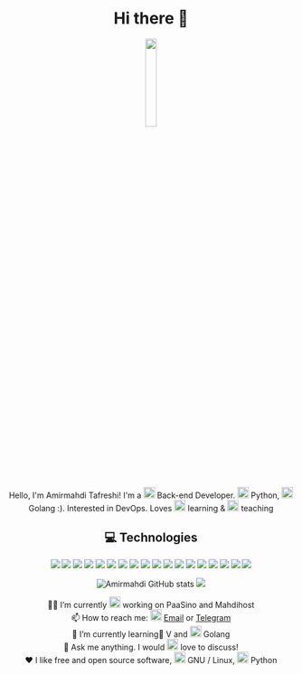 <h1 align="center">Hi there 👋</h1>
<p align="center">
  <img width="20%" src="https://github.com/mr-tafreshi/mr-tafreshi/blob/master/dd1b75fb884d613a4d7a5ddea7036d495d15225e.png" />
</p>
<p align="center">Hello, I'm Amirmahdi Tafreshi! I'm a <img src="https://img.icons8.com/color/48/000000/developer.png" width="20" height="20"/> Back-end Developer. <img src="https://img.icons8.com/color/48/000000/python.png" width="20" height="20"/> Python, <img src="https://img.icons8.com/color/48/000000/golang.png" width="20" height="20"/> Golang :). Interested in DevOps. Loves <img src="https://img.icons8.com/color/48/000000/read.png" width="20" height="20"/> learning & <img src="https://img.icons8.com/color/48/000000/laptop.png" width="20" height="20"/> teaching</p>

<h2 align="center"> 💻 Technologies </h2>

<p align="center">
   <img src="https://img.shields.io/badge/-Arch_Linux-black?style=flat&logo=arch-linux">
   <img src="https://img.shields.io/badge/-python-black?style=flat-square&logo=python">
   <img src="https://img.shields.io/badge/-Go-black?style=flat-square&logo=go">
   <img src="https://img.shields.io/badge/-JavaScript-black?style=flat-square&logo=javascript">
   <img src="https://img.shields.io/badge/-Vlang-black?style=flat-square&logo=v">
   <img src="https://img.shields.io/badge/-Flask-black?style=flat-square&logo=flask">
   <img src="https://img.shields.io/badge/-Django-black?style=flat-square&logo=django">
   <img src="https://img.shields.io/badge/-Git-black?style=flat-square&logo=git">
   <img src="https://img.shields.io/badge/-GitHub-black?style=flat-square&logo=github">
   <img src="https://img.shields.io/badge/-GitLab-black?style=flat-square&logo=gitlab">
   <img src="https://img.shields.io/badge/-MongoDB-black?style=flat-square&logo=mongodb">
   <img src="https://img.shields.io/badge/-HTML5-black?style=flat-square&logo=html5">
   <img src="https://img.shields.io/badge/-CSS3-black?style=flat-square&logo=css3">
   <img src="https://img.shields.io/badge/-Bootstrap-black?style=flat-square&logo=bootstrap">
   <img src="https://img.shields.io/badge/-JSON-black?style=flat-square&logo=json">
   <img src="https://img.shields.io/badge/-Rabbitmq-black?style=flat-square&logo=rabbitmq">
   <img src="https://img.shields.io/badge/-Docker-black?style=flat-square&logo=docker">
   <img src="https://img.shields.io/badge/-Linux-black?style=flat-square&logo=linux">

</p>

<p align="center">
  <img src="https://github-readme-stats.vercel.app/api?username=mr-tafreshi&show_icons=true&theme=great-gatsby" alt="Amirmahdi GitHub stats"></img>
  <img src="https://github-readme-stats.vercel.app/api/top-langs/?username=mr-tafreshi&theme=great-gatsby&line_height=27&layout=compact" />
</p>
<p align="center">
👨‍💻 I’m currently <img src="https://img.icons8.com/color/48/000000/work.png" width="20" height="20"/> working on PaaSino and Mahdihost<br>
📫 How to reach me: <img src="https://img.icons8.com/color/48/000000/gmail.png" width="20" height="20"/> <a href="mailto:tafreshi.amirmahdi@protonmail.com">Email</a> or <a href="https://t.me/amirmahdi_tafreshi">Telegram</a><br>
🌱 I’m currently learning ٰV and <img src="https://img.icons8.com/color/48/000000/golang.png" width="20" height="20"/> Golang<br>
💬 Ask me anything. I would <img src="https://img.icons8.com/color/48/000000/love.png" width="20" height="20"/> love to discuss!<br>
❤️ I like free and open source software, <img src="https://img.icons8.com/color/48/000000/linux.png" alt="linux" width="20" height="20"/> GNU / Linux, <img src="https://img.icons8.com/color/48/000000/python.png" alt="python" width="20" height="20"/> Python
</p>
